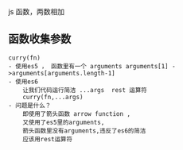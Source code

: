 js 函数，两数相加

## 函数收集参数
    curry(fn)
    - 使用es5 ， 函数里有一个 arguments arguments[1] ->arguments[arguments.length-1]
    - 使用es6
        让我们代码运行简洁 ...args  rest 运算符
        curry(fn,...args)
    - 问题是什么？
        即使用了箭头函数 arrow function ,
        又使用了es5里的arguments,
        箭头函数里没有arguments,违反了es6的简洁
        应该用rest运算符
        
